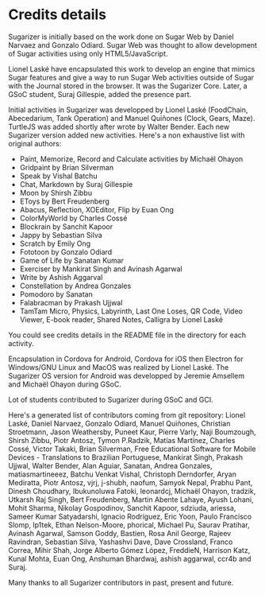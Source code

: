 
# Credits details


Sugarizer is initially based on the work done on Sugar Web by Daniel Narvaez and Gonzalo Odiard. Sugar Web was thought to allow development of Sugar activities using only HTML5/JavaScript.

Lionel Laské have encapsulated this work to develop an engine that mimics Sugar features and give a way to run Sugar Web activities outside of Sugar with the Journal stored in the browser. It was the Sugarizer Core. Later, a GSoC student, Suraj Gillespie, added the presence part.

Initial activities in Sugarizer was developped by Lionel Laské (FoodChain, Abecedarium, Tank Operation) and Manuel Quiñones (Clock, Gears, Maze). TurtleJS was added shortly after wrote by Walter Bender. Each new Sugarizer version added new activities. Here's a non exhaustive list with original authors:

* Paint, Memorize, Record and Calculate activities by  Michaël Ohayon
* Gridpaint by Brian Silverman
* Speak by Vishal Batchu
* Chat, Markdown by Suraj Gillespie
* Moon by Shirsh Zibbu
* EToys by Bert Freudenberg
* Abacus, Reflection, XOEditor, Flip by Euan Ong  
* ColorMyWorld by Charles Cossé
* Blockrain by Sanchit Kapoor
* Jappy by Sebastian Silva
* Scratch by Emily Ong
* Fototoon by Gonzalo Odiard
* Game of Life by Sanatan Kumar
* Exerciser by Mankirat Singh and Avinash Agarwal
* Write by Ashish Aggarval
* Constellation by Andrea Gonzales
* Pomodoro by Sanatan
* Falabracman by Prakash Ujjwal 
* TamTam Micro, Physics, Labyrinth, Last One Loses, QR Code, Video Viewer, E-book reader, Shared Notes, Calligra by Lionel Laské

You could see credits details in the README file in the directory for each activity.

Encapsulation in Cordova for Android, Cordova for iOS then Electron for Windows/GNU Linux and MacOS was realized by Lionel Laské.
The Sugarizer OS version for Android was developped by Jeremie Amsellem and Michaël Ohayon during GSoC.

Lot of students contributed to Sugarizer during GSoC and GCI.

Here's a generated list of contributors coming from git repository: Lionel Laské, Daniel Narvaez, Gonzalo Odiard, Manuel Quiñones, Christian Stroetmann, Jason Weathersby, Puneet Kaur, Pierre Varly, Naji Boumzough, Shirsh Zibbu, Piotr Antosz, Tymon P.Radzik, Matías Martínez, Charles Cossé, Victor Takaki, Brian Silverman, Free Educational Software for Mobile Devices - Translations to Brazilian Portuguese, Mankirat Singh, Prakash Ujjwal, Walter Bender, Alan Aguiar, Sanatan, Andrea Gonzales, matiasmartineeez, Batchu Venkat Vishal, Christoph Derndorfer, Aryan Mediratta, Piotr Antosz, vjrj, j-shubh, naofum, Samyok Nepal, Prabhu Pant, Dinesh Choudhary, Ibukunoluwa Fatoki, leonardcj, Michaël Ohayon, tradzik, Utkarsh Raj Singh, Bert Freudenberg, Martin Abente Lahaye, Ayush Lohani, Mohit Sharma, Nikolay Gospodinov, Sanchit Kapoor, sdziuda, ariessa, Sameer Kumar Satyadarshi, Ignacio Rodríguez, Eric Yoon, Paulo Francisco Slomp, lp1tek, Ethan Nelson-Moore, phorical, Michael Pu, Saurav Pratihar, Avinash Agarwal, Samson Goddy, Bastien, Rosa Anil George, Rajeev Ravindran, Sebastian Silva, Yashashvi Dave, Dave Crossland, Franco Correa, Mihir Shah, Jorge Alberto Gómez López, FreddieN, Harrison Katz, Kunal Mohta, Euan Ong, Anshuman Bhardwaj, ashish aggarwal, ccr4b and Suraj.

Many thanks to all Sugarizer contributors in past, present and future.

